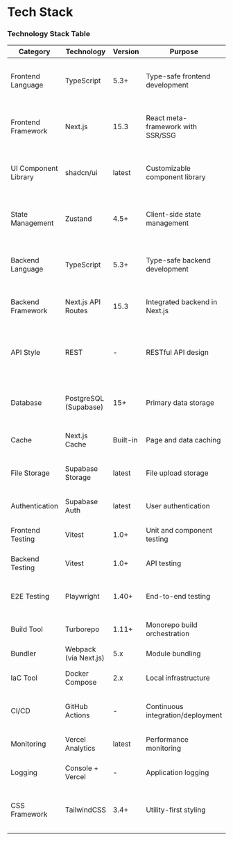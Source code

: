 # Tech Stack

### Technology Stack Table

| Category | Technology | Version | Purpose | Rationale |
|----------|------------|---------|---------|-----------|
| Frontend Language | TypeScript | 5.3+ | Type-safe frontend development | Type safety reduces bugs in complex form logic |
| Frontend Framework | Next.js | 15.3 | React meta-framework with SSR/SSG | Latest version with App Router for modern patterns |
| UI Component Library | shadcn/ui | latest | Customizable component library | Beautiful, accessible components with full control |
| State Management | Zustand | 4.5+ | Client-side state management | Simple, lightweight for form state persistence |
| Backend Language | TypeScript | 5.3+ | Type-safe backend development | Shared types between frontend and backend |
| Backend Framework | Next.js API Routes | 15.3 | Integrated backend in Next.js | Simplified deployment and development |
| API Style | REST | - | RESTful API design | Simple, well-understood pattern for CRUD operations |
| Database | PostgreSQL (Supabase) | 15+ | Primary data storage | Robust, relational database for structured data |
| Cache | Next.js Cache | Built-in | Page and data caching | Automatic caching with ISR support |
| File Storage | Supabase Storage | latest | File upload storage | Integrated with auth and database |
| Authentication | Supabase Auth | latest | User authentication | Built-in OAuth and email auth |
| Frontend Testing | Vitest | 1.0+ | Unit and component testing | Fast, Vite-based testing |
| Backend Testing | Vitest | 1.0+ | API testing | Consistent testing across stack |
| E2E Testing | Playwright | 1.40+ | End-to-end testing | Modern, reliable browser automation |
| Build Tool | Turborepo | 1.11+ | Monorepo build orchestration | Efficient builds with caching |
| Bundler | Webpack (via Next.js) | 5.x | Module bundling | Built into Next.js |
| IaC Tool | Docker Compose | 2.x | Local infrastructure | Local Supabase deployment |
| CI/CD | GitHub Actions | - | Continuous integration/deployment | Free for public repos, Vercel integration |
| Monitoring | Vercel Analytics | latest | Performance monitoring | Built-in with Vercel deployment |
| Logging | Console + Vercel | - | Application logging | Simple logging for MVP |
| CSS Framework | TailwindCSS | 3.4+ | Utility-first styling | Rapid development with consistent design |
